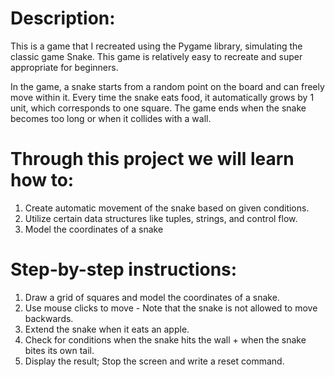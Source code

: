# Description:
This is a game that I recreated using the Pygame library, simulating the classic game Snake. This game is relatively easy to recreate and super appropriate for beginners.

In the game, a snake starts from a random point on the board and can freely move within it. Every time the snake eats food, it automatically grows by 1 unit, which corresponds to one square. The game ends when the snake becomes too long or when it collides with a wall. 

# Through this project we will learn how to: 
1. Create automatic movement of the snake based on given conditions.
2. Utilize certain data structures like tuples, strings, and control flow.
3. Model the coordinates of a snake

# Step-by-step instructions:
1. Draw a grid of squares and model the coordinates of a snake.
2. Use mouse clicks to move - Note that the snake is not allowed to move backwards. 
3. Extend the snake when it eats an apple. 
4. Check for conditions when the snake hits the wall + when the snake bites its own tail. 
5. Display the result; Stop the screen and write a reset command.
